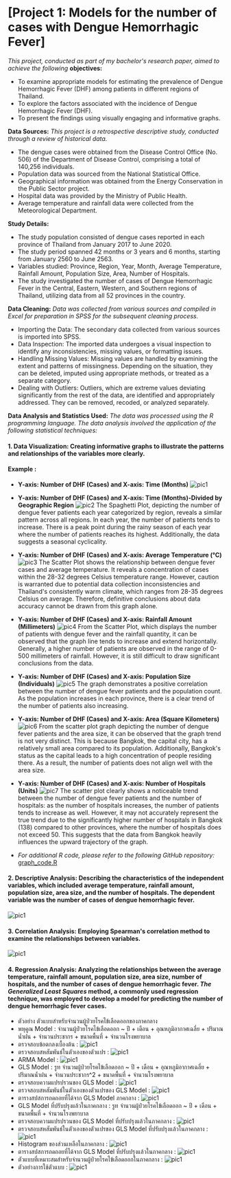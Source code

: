 # [Project 1: Models for the number of cases with Dengue Hemorrhagic Fever]

*This project, conducted as part of my bachelor's research paper, aimed to achieve the following* **objectives:**
- To examine appropriate models for estimating the prevalence of Dengue Hemorrhagic Fever (DHF) among patients in different regions of Thailand.
- To explore the factors associated with the incidence of Dengue Hemorrhagic Fever (DHF).
- To present the findings using visually engaging and informative graphs.

**Data Sources:**
*This project is a retrospective descriptive study, conducted through a review of historical data.*
- The dengue cases were obtained from the Disease Control Office (No. 506) of the Department of Disease Control, comprising a total of 140,256 individuals.
- Population data was sourced from the National Statistical Office.
- Geographical information was obtained from the Energy Conservation in the Public Sector project.
- Hospital data was provided by the Ministry of Public Health.
- Average temperature and rainfall data were collected from the Meteorological Department.

**Study Details:**
- The study population consisted of dengue cases reported in each province of Thailand from January 2017 to June 2020.
- The study period spanned 42 months or 3 years and 6 months, starting from January 2560 to June 2563.
- Variables studied: Province, Region, Year, Month, Average Temperature, Rainfall Amount, Population Size, Area, Number of Hospitals.
- The study investigated the number of cases of Dengue Hemorrhagic Fever in the Central, Eastern, Western, and Southern regions of Thailand, utilizing data from all 52 provinces in the country.

**Data Cleaning:**
*Data was collected from various sources and compiled in Excel for preparation in SPSS for the subsequent cleaning process.*
- Importing the Data: The secondary data collected from various sources is imported into SPSS.
- Data Inspection: The imported data undergoes a visual inspection to identify any inconsistencies, missing values, or formatting issues.
- Handling Missing Values: Missing values are handled by examining the extent and patterns of missingness. Depending on the situation, they can be deleted, imputed using appropriate methods, or treated as a separate category.
- Dealing with Outliers: Outliers, which are extreme values deviating significantly from the rest of the data, are identified and appropriately addressed. They can be removed, recoded, or analyzed separately.

**Data Analysis and Statistics Used:**
*The data was processed using the R programming language. The data analysis involved the application of the following statistical techniques:*

#### **1. Data Visualization:** Creating informative graphs to illustrate the patterns and relationships of the variables more clearly.

#### Example :
- **Y-axis: Number of DHF (Cases) and X-axis: Time (Months)** ![pic1](graph_pic/pic1.jpg)

- **Y-axis: Number of DHF (Cases) and X-axis: Time (Months)-Divided by Geographic Region** ![pic2](graph_pic/pic2.jpg) The Spaghetti Plot, depicting the number of dengue fever patients each year categorized by region, reveals a similar pattern across all regions. In each year, the number of patients tends to increase. There is a peak point during the rainy season of each year where the number of patients reaches its highest. Additionally, the data suggests a seasonal cyclicality.

- **Y-axis: Number of DHF (Cases) and X-axis: Average Temperature (°C)** ![pic3](graph_pic/pic3.jpg) The Scatter Plot shows the relationship between dengue fever cases and average temperature. It reveals a concentration of cases within the 28-32 degrees Celsius temperature range. However, caution is warranted due to potential data collection inconsistencies and Thailand's consistently warm climate, which ranges from 28-35 degrees Celsius on average. Therefore, definitive conclusions about data accuracy cannot be drawn from this graph alone.

- **Y-axis: Number of DHF (Cases) and X-axis: Rainfall Amount (Millimeters)** ![pic4](graph_pic/pic4.jpg) 
From the Scatter Plot, which displays the number of patients with dengue fever and the rainfall quantity, it can be observed that the graph line tends to increase and extend horizontally. Generally, a higher number of patients are observed in the range of 0-500 millimeters of rainfall. However, it is still difficult to draw significant conclusions from the data.

- **Y-axis: Number of DHF (Cases) and X-axis: Population Size (Individuals)** ![pic5](graph_pic/pic5.jpg) 
The graph demonstrates a positive correlation between the number of dengue fever patients and the population count. As the population increases in each province, there is a clear trend of the number of patients also increasing.

- **Y-axis: Number of DHF (Cases) and X-axis: Area (Square Kilometers)** ![pic6](graph_pic/pic6.jpg) From the scatter plot graph depicting the number of dengue fever patients and the area size, it can be observed that the graph trend is not very distinct. This is because Bangkok, the capital city, has a relatively small area compared to its population. Additionally, Bangkok's status as the capital leads to a high concentration of people residing there. As a result, the number of patients does not align well with the area size.

- **Y-axis: Number of DHF (Cases) and X-axis: Number of Hospitals (Units)** ![pic7](graph_pic/pic7.jpg) The scatter plot clearly shows a noticeable trend between the number of dengue fever patients and the number of hospitals: as the number of hospitals increases, the number of patients tends to increase as well. However, it may not accurately represent the true trend due to the significantly higher number of hospitals in Bangkok (138) compared to other provinces, where the number of hospitals does not exceed 50. This suggests that the data from Bangkok heavily influences the upward trajectory of the graph.

- *For additional R code, please refer to the following GitHub repository:* [graph_code.R](https://github.com/rungsini/rungsini-portfolio/blob/f83c734c54f87be5800fa53964aefb2d838cc98e/graph_code.R)

#### **2. Descriptive Analysis:** Describing the characteristics of the independent variables, which included average temperature, rainfall amount, population size, area size, and the number of hospitals. The dependent variable was the number of cases of dengue hemorrhagic fever.

![pic1](dv-2024.png)

#### **3. Correlation Analysis:** Employing Spearman's correlation method to examine the relationships between variables.

![pic1](dv-2024.png)

#### **4. Regression Analysis:** Analyzing the relationships between the average temperature, rainfall amount, population size, area size, number of hospitals, and the number of cases of dengue hemorrhagic fever. *The Generalized Least Squares* method, a commonly used regression technique, was employed to develop a model for predicting the number of dengue hemorrhagic fever cases.

- ตัวอย่าง ตัวแบบสำหรับจำนวนผู้ป่วยโรคไข้เลือดออกของภาคกลาง
- พหุคูณ Model : จำนวนผู้ป่วยโรคไข้เลือดออก ~ ปี + เดือน + อุณหภูมิอากาศเฉลี่ย + ปริมาณน้ำฝน + จำนวนประชากร + ขนาดพื้นที่ + จำนวนโรงพยาบาล
- ตรวจสอบข้อตกลงเบื้องต้น : ![pic1](dv-2024.png)
- ตรวจสอบสหสัมพันธ์ในตัวเองของตัวแปร : ![pic1](dv-2024.png)
- ARMA Model : ![pic1](dv-2024.png)
- GLS Model : รูท จำนวนผู้ป่วยโรคไข้เลือดออก ~ ปี + เดือน + อุณหภูมิอากาศเฉลี่ย + ปริมาณน้ำฝน + จำนวนประชากร^2 + ขนาดพื้นที่ + จำนวนโรงพยาบาล
- ตรวจสอบความแปรปรวนของ GLS Model : ![pic1](dv-2024.png)
- ตรวจสอบสหสัมพันธ์ในตัวเองของตัวแปรของ GLS Model : ![pic1](dv-2024.png)
- ตารางสปสการถดถอยที่ได้จาก GLS Model ภาคกลาง : ![pic1](dv-2024.png)
- GLS Model ที่ปรับปรุงแล้วในภาคกลาง : รูท จำนวนผู้ป่วยโรคไข้เลือดออก ~ ปี + เดือน + ขนาดพื้นที่ + จำนวนโรงพยาบาล
- ตรวจสอบความแปรปรวนของ GLS Model ที่ปรับปรุงแล้วในภาคกลาง : ![pic1](dv-2024.png)
- ตรวจสอบสหสัมพันธ์ในตัวเองของตัวแปรของ GLS Model ที่ปรับปรุงแล้วในภาคกลาง : ![pic1](dv-2024.png)
- Histogram ของส่วนเหลือในภาคกลาง : ![pic1](dv-2024.png)
- ตารางสปสการถดถอยที่ได้จาก GLS Model ที่ปรับปรุงแล้วในภาคกลาง : ![pic1](dv-2024.png)
- ตัวแบบที่เหมาะสมสำหรับจำนวนผู้ป่วยโรคไข้เลือดออกในภาคกลาง : ![pic1](dv-2024.png)
- ตัวอย่างการใช้ตัวแบบ : ![pic1](dv-2024.png)
